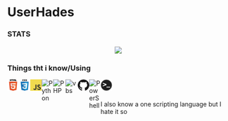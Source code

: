 # UserHades

### STATS

<p align="center">
   <img align="center" src="https://github-readme-stats.vercel.app/api?username=userhades&show_icons=true&theme=radical"/>
 

### Things tht i know/Using

<img align="left" alt="HTML" width="26px" src="https://raw.githubusercontent.com/github/explore/80688e429a7d4ef2fca1e82350fe8e3517d3494d/topics/html/html.png" />
<img align="left" alt="CSS" width="26px" src="https://raw.githubusercontent.com/github/explore/80688e429a7d4ef2fca1e82350fe8e3517d3494d/topics/css/css.png" />
<img align="left" alt="Js" width="26px" src="https://raw.githubusercontent.com/github/explore/80688e429a7d4ef2fca1e82350fe8e3517d3494d/topics/javascript/javascript.png" />
<img align="left" alt="Python" width="26px" src="https://external-content.duckduckgo.com/iu/?u=https%3A%2F%2Ftse2.mm.bing.net%2Fth%3Fid%3DOIP.EDJ9xoErBbZqK2tExVoJfAHaHY%26pid%3DApi&f=1" />
<img align="left" alt="PHP" width="28px" src="https://external-content.duckduckgo.com/iu/?u=https%3A%2F%2Ftse1.mm.bing.net%2Fth%3Fid%3DOIP.j_70tjuJOwKAs3dMAGVoHAHaD4%26pid%3DApi&f=1" />
<img align="left" alt="vbs" width="28px" src="https://external-content.duckduckgo.com/iu/?u=https%3A%2F%2Ftse1.mm.bing.net%2Fth%3Fid%3DOIP.RTrJdrufBRsMnKphbMX2RwAAAA%26pid%3DApi&f=1" />
<img align="left" alt="GitHub" width="26px" src="https://raw.githubusercontent.com/github/explore/78df643247d429f6cc873026c0622819ad797942/topics/github/github.png" />
<!-- I know. PowerShell is just a better version of windows command prompt. -->
<img align="left" alt="PowerShell" width="26px" src="https://external-content.duckduckgo.com/iu/?u=https%3A%2F%2Ftse3.mm.bing.net%2Fth%3Fid%3DOIP.dUa7vos4bkfLpxyctsDf0QHaHa%26pid%3DApi&f=1" />
<img align="left" alt="Terminal" width="26px" src="https://raw.githubusercontent.com/github/explore/80688e429a7d4ef2fca1e82350fe8e3517d3494d/topics/terminal/terminal.png" />
<br />
<br />
<p>I also know a one scripting language but I hate it so</p>
